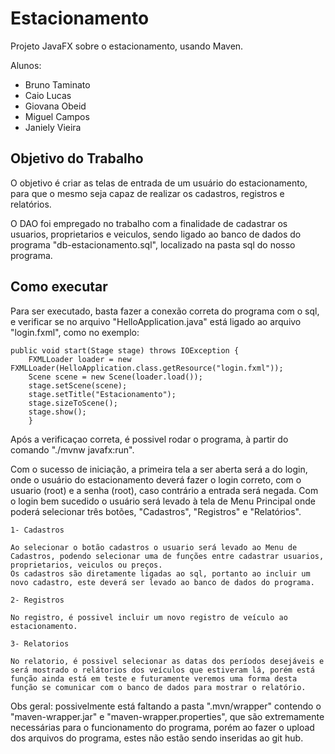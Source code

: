 # Estacionamento 
  Projeto JavaFX sobre o estacionamento, usando Maven.

Alunos: 
- Bruno Taminato
- Caio Lucas
- Giovana Obeid
- Miguel Campos
- Janiely Vieira

## Objetivo do Trabalho

  O objetivo é criar as telas de entrada de um usuário do estacionamento, para que o mesmo seja capaz de realizar os cadastros, registros e relatórios.

  O DAO foi empregado no trabalho com a finalidade de cadastrar os usuarios, proprietarios e veiculos, sendo ligado ao banco de dados do programa "db-estacionamento.sql", localizado na pasta sql do nosso programa.

## Como executar

  Para ser executado, basta fazer a conexão correta do programa com o sql, e verificar se no arquivo "HelloApplication.java" está ligado ao arquivo "login.fxml", como no exemplo:

    public void start(Stage stage) throws IOException {
        FXMLLoader loader = new FXMLLoader(HelloApplication.class.getResource("login.fxml"));
        Scene scene = new Scene(loader.load());
        stage.setScene(scene);
        stage.setTitle("Estacionamento");
        stage.sizeToScene();
        stage.show();
        }
    
  Após a verificaçao correta, é possivel rodar o programa, à partir do comando "./mvnw javafx:run".

  Com o sucesso de iniciação, a primeira tela a ser aberta será a do login, onde o usuário do estacionamento deverá fazer o login correto, com o usuario (root) e a senha (root), caso contrário a entrada será negada.
  Com o login bem sucedido o usuário será levado à tela de Menu Principal onde poderá selecionar três botões, "Cadastros", "Registros" e "Relatórios". 

    1- Cadastros

    Ao selecionar o botão cadastros o usuario será levado ao Menu de Cadastros, podendo selecionar uma de funções entre cadastrar usuarios, proprietarios, veiculos ou preços.
    Os cadastros são diretamente ligadas ao sql, portanto ao incluir um novo cadastro, este deverá ser levado ao banco de dados do programa.

    2- Registros

    No registro, é possivel incluir um novo registro de veículo ao estacionamento.

    3- Relatorios

    No relatorio, é possivel selecionar as datas dos períodos desejáveis e será mostrado o relátorios dos veículos que estiveram lá, porém está função ainda está em teste e futuramente veremos uma forma desta função se comunicar com o banco de dados para mostrar o relatório.

Obs geral: possivelmente está faltando a pasta ".mvn/wrapper" contendo o "maven-wrapper.jar" e "maven-wrapper.properties", que são extremamente necessárias para o funcionamento do programa, porém ao fazer o upload dos arquivos do programa, estes não estão sendo inseridas ao git hub.
